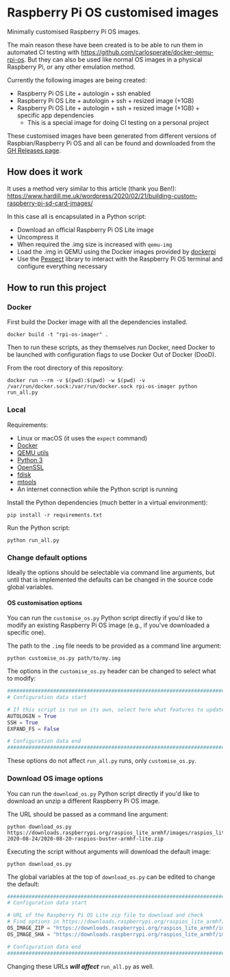# Raspberry Pi OS customised images

Minimally customised Raspberry Pi OS images.

The main reason these have been created is to be able to run them in automated
CI testing with https://github.com/carlosperate/docker-qemu-rpi-os.
But they can also be used like normal OS images in a physical Raspberry Pi, or
any other emulation method.

Currently the following images are being created:
- Raspberry Pi OS Lite + autologin + ssh enabled
- Raspberry Pi OS Lite + autologin + ssh + resized image (+1GB)
- Raspberry Pi OS Lite + autologin + ssh + resized image (+1GB) + specific app dependencies
    - This is a special image for doing CI testing on a personal project

These customised images have been generated from different versions of
Raspbian/Raspberry Pi OS and all can be found and downloaded from the
[GH Releases page](https://github.com/carlosperate/rpi-os-custom-image/releases/).


## How does it work

It uses a method very similar to this article (thank you Ben!):
https://www.hardill.me.uk/wordpress/2020/02/21/building-custom-raspberry-pi-sd-card-images/

In this case all is encapsulated in a Python script:
- Download an official Raspberry Pi OS Lite image
- Uncompress it
- When required the .img size is increased with `qemu-img`
- Load the .img in QEMU using the Docker images provided by
  [dockerpi](https://github.com/lukechilds/dockerpi/)
- Use the [Pexpect](https://pexpect.readthedocs.io) library to interact with
  the Raspberry Pi OS terminal and configure everything necessary


## How to run this project

### Docker

First build the Docker image with all the dependencies installed.

```
docker build -t "rpi-os-imager" .
```

Then to run these scripts, as they themselves run Docker, need Docker to be
launched with configuration flags to use Docker Out of Docker (DooD).

From the root directory of this repository:
```
docker run --rm -v $(pwd):$(pwd) -w $(pwd) -v /var/run/docker.sock:/var/run/docker.sock rpi-os-imager python run_all.py
```

### Local

Requirements:
- Linux or macOS (it uses the `expect` command)
- [Docker](https://www.docker.com/products/docker-desktop)
- [QEMU utils](https://www.qemu.org/download/)
- [Python 3](https://www.python.org/downloads/)
- [OpenSSL](https://www.openssl.org)
- [fdisk](https://en.wikipedia.org/wiki/Fdisk)
- [mtools](https://www.gnu.org/software/mtools/)
- An internet connection while the Python script is running

Install the Python dependencies (much better in a virtual environment):

```
pip install -r requirements.txt
```

Run the Python script:
```
python run_all.py
```

### Change default options

Ideally the options should be selectable via command line arguments, but
until that is implemented the defaults can be changed in the source code
global variables.

#### OS customisation options

You can run the `customise_os.py` Python script directly if you'd like to
modify an existing Raspberry Pi OS image (e.g., if you've downloaded a specific
one).

The path to the `.img` file needs to be provided as a command line argument:

```
python customise_os.py path/to/my.img
```

The options in the `customise_os.py` header can be changed to select what to
modify:

```python
###############################################################################
# Configuration data start

# If this script is run on its own, select here what features to update
AUTOLOGIN = True
SSH = True
EXPAND_FS = False

# Configuration data end
###############################################################################
```

These options do not affect `run_all.py` runs, only `customise_os.py`.

### Download OS image options

You can run the `download_os.py` Python script directly if you'd like to
download an unzip a different Raspberry Pi OS image.

The URL should be passed as a command line argument:

```
python download_os.py https://downloads.raspberrypi.org/raspios_lite_armhf/images/raspios_lite_armhf-2020-08-24/2020-08-20-raspios-buster-armhf-lite.zip
```

Executing the script without arguments will download the default image:

```
python download_os.py 
```

The global variables at the top of `download_os.py` can be edited to change the
default:

```python
###############################################################################
# Configuration data start

# URL of the Raspberry Pi OS Lite zip file to download and check
# Find options in https://downloads.raspberrypi.org/raspios_lite_armhf/images/
OS_IMAGE_ZIP = "https://downloads.raspberrypi.org/raspios_lite_armhf/images/raspios_lite_armhf-2020-08-24/2020-08-20-raspios-buster-armhf-lite.zip"
OS_IMAGE_SHA = "https://downloads.raspberrypi.org/raspios_lite_armhf/images/raspios_lite_armhf-2020-08-24/2020-08-20-raspios-buster-armhf-lite.zip.sha256"

# Configuration data end
###############################################################################
```

Changing these URLs *__will affect__* `run_all.py` as well.
